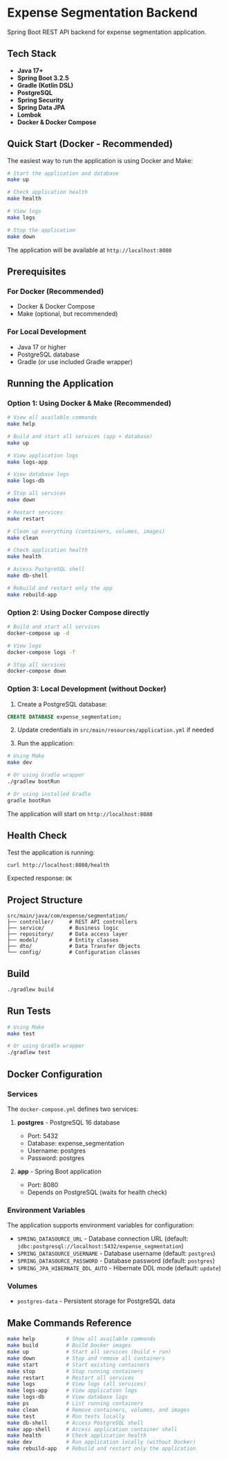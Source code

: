# Expense Segmentation Backend

Spring Boot REST API backend for expense segmentation application.

## Tech Stack

- **Java 17+**
- **Spring Boot 3.2.5**
- **Gradle (Kotlin DSL)**
- **PostgreSQL**
- **Spring Security**
- **Spring Data JPA**
- **Lombok**
- **Docker & Docker Compose**

## Quick Start (Docker - Recommended)

The easiest way to run the application is using Docker and Make:

```bash
# Start the application and database
make up

# Check application health
make health

# View logs
make logs

# Stop the application
make down
```

The application will be available at `http://localhost:8080`

## Prerequisites

### For Docker (Recommended)
- Docker & Docker Compose
- Make (optional, but recommended)

### For Local Development
- Java 17 or higher
- PostgreSQL database
- Gradle (or use included Gradle wrapper)

## Running the Application

### Option 1: Using Docker & Make (Recommended)

```bash
# View all available commands
make help

# Build and start all services (app + database)
make up

# View application logs
make logs-app

# View database logs
make logs-db

# Stop all services
make down

# Restart services
make restart

# Clean up everything (containers, volumes, images)
make clean

# Check application health
make health

# Access PostgreSQL shell
make db-shell

# Rebuild and restart only the app
make rebuild-app
```

### Option 2: Using Docker Compose directly

```bash
# Build and start all services
docker-compose up -d

# View logs
docker-compose logs -f

# Stop all services
docker-compose down
```

### Option 3: Local Development (without Docker)

1. Create a PostgreSQL database:
```sql
CREATE DATABASE expense_segmentation;
```

2. Update credentials in `src/main/resources/application.yml` if needed

3. Run the application:
```bash
# Using Make
make dev

# Or using Gradle wrapper
./gradlew bootRun

# Or using installed Gradle
gradle bootRun
```

The application will start on `http://localhost:8080`

## Health Check

Test the application is running:

```bash
curl http://localhost:8080/health
```

Expected response: `OK`

## Project Structure

```
src/main/java/com/expense/segmentation/
├── controller/     # REST API controllers
├── service/        # Business logic
├── repository/     # Data access layer
├── model/          # Entity classes
├── dto/            # Data Transfer Objects
└── config/         # Configuration classes
```

## Build

```bash
./gradlew build
```

## Run Tests

```bash
# Using Make
make test

# Or using Gradle wrapper
./gradlew test
```

## Docker Configuration

### Services

The `docker-compose.yml` defines two services:

1. **postgres** - PostgreSQL 16 database
   - Port: 5432
   - Database: expense_segmentation
   - Username: postgres
   - Password: postgres

2. **app** - Spring Boot application
   - Port: 8080
   - Depends on PostgreSQL (waits for health check)

### Environment Variables

The application supports environment variables for configuration:

- `SPRING_DATASOURCE_URL` - Database connection URL (default: `jdbc:postgresql://localhost:5432/expense_segmentation`)
- `SPRING_DATASOURCE_USERNAME` - Database username (default: `postgres`)
- `SPRING_DATASOURCE_PASSWORD` - Database password (default: `postgres`)
- `SPRING_JPA_HIBERNATE_DDL_AUTO` - Hibernate DDL mode (default: `update`)

### Volumes

- `postgres-data` - Persistent storage for PostgreSQL data

## Make Commands Reference

```bash
make help          # Show all available commands
make build         # Build Docker images
make up            # Start all services (build + run)
make down          # Stop and remove all containers
make start         # Start existing containers
make stop          # Stop running containers
make restart       # Restart all services
make logs          # View logs (all services)
make logs-app      # View application logs
make logs-db       # View database logs
make ps            # List running containers
make clean         # Remove containers, volumes, and images
make test          # Run tests locally
make db-shell      # Access PostgreSQL shell
make app-shell     # Access application container shell
make health        # Check application health
make dev           # Run application locally (without Docker)
make rebuild-app   # Rebuild and restart only the application
```
